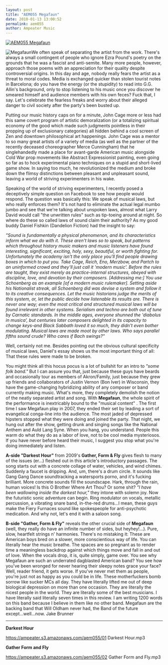 ```yaml
---
layout: post
title: "AEM055 Megafaun"
date: 2010-01-13 13:00:52
permalink: aem055
author: Ampeater Music
---
```

[![AEM055 Megafaun](https://ampeater.s3.amazonaws.com/aem055/Megafaun.jpg)](https://ampeater.s3.amazonaws.com/aem055/Megafaun.jpg)

![](http://ampeatermusic.com/wp-content/uploads/2010/01/Megafaun-300x226.jpg "Megafaun")We often speak of separating the artist from the work. There's always a small contingent of people who ignore Ezra Pound's poetry on the grounds that he was a fascist and anti-semite. Many more people, however, approach those poems with an appreciation for their quality despite controversial origins. In this day and age, nobody really fears the artist as a threat to moral codes. Media is exchanged quicker than stolen tourist notes in Barcelona; do you have the energy (or the stupidity) to read into G.G. Allin's background, only to stop listening to his music once you discover he smeared himself and audience members with his own feces? Fuck that, I say. Let's celebrate the fearless freaks and worry about their alleged danger to civil society after the party's been busted up.

<!-- more -->

Putting our music history caps on for a minute, John Cage more or less had this same covert program of artistic demoralization (or a totalizing spiritual economy of the good which made such judgments pointless in their propping up of exclusionary categories) all hidden behind a cool screen of Zen and downtown philosophical art happenings. John Cage was a mentor to so many great artists of a variety of media (as well as the partner of the recently deceased choreographer Merce Cunningham) that he singlehandedly made a place for avant-garde American music alongside Cold War prop movements like Abstract Expressionist painting, even going so far as to hock experimental piano techniques on a stupid and short-lived game show. In saying too much, he revolutionized the medium and broke down the flimsy distinctions between pleasant and unpleasant sound, leaving a world of striving experimenters in his wake.

Speaking of the world of striving experimenters, I recently posed a deceptively simple question on Facebook to see how people would respond. The question was basically this: We speak of musical laws, but who really enforces them? It's not hard to eliminate the actual legal mumbo jumbo and see that we're talking about unspoken laws, almost what Larry David would call "the unwritten rules" such as tip-toeing around at night. So where do these so called laws of sound claim their authority? As my good buddy Daniel Fishkin (Dandelion Fiction) had the insight to say:

_"Sound is fundamentally a physical phenomenon, and its characteristics inform what we do with it. These aren't laws so to speak, but patterns which throughout history music makers and music listeners have found interesting, significant, exciting, holy, sexy, beautiful, or worth fighting for. Unfortunately the academy isn't the only place you'll find people drawing boxes in which to put you. Take Cage, Reich, Eno, Merzbow, and Partch to an uninformed crowd and they'll just call it 'modern music'. Before the rules are taught, they exist merely as practice-internal structures, obeyed with discipline, love, and devotion by their composers. \[Addressing me:\] You use Schoenberg as an example \[of a modern music rulemaker\]. Setting aside his Nationalist streak, all Schoenberg did was devise a system and follow it to its creative consequences. Let the music historians judge the merits of this system, or, let the public decide how listenable its results are. There is never one way; even the most critical and structured musical laws will be found irrelevant in other systems. Serialism and techno are both out of tune by Carnatic standards. In the middle ages, everyone shunned the 'diabolus in musica', but centuries later composers delighted in its capacity to change keys-and Black Sabbath loved it so much, they didn't even bother modulating. Musical laws are made moot by other laws. Who says parallel fifths sound crude? Who cares if Bach swings?"_

Well, certainly not me. Besides pointing out the obvious cultural specificity of musical laws, Daniel's essay shows us the most important thing of all: That these rules were made to be broken.

You might think all this hocus pocus is a lot of bullshit for an intro to _"some folk band."_ But I can assure you that, just because these guys have beards and occasionally tour as members of Akron/Family, just because they grew up friends and collaborators of Justin Vernon (Bon Iver) in Wisconsin, they have the game-changing hybridizing ability of any composer or band currently making music. What's more, they completely demolish the notion of the neatly separated artist and song. With **Megafaun**, the whole spirit of the performance is inextricably bound to the "musical content" . The first time I saw Megafaun play in 2007, they ended their set by leading a sort of evangelical conga-line into the audience. The most jaded of depressed hipsters stopped what they were doing and joined the party. That night, we hung out after the show, getting drunk and singing songs like the National Anthem and Auld Lang Syne. When you hang, you understand. People this warm do what they do as a labor of love, not to be cool media mysteriosos. If you have never before heard their music, I suggest you stop what you're doing immediately and listen.

**A-side "Darkest Hour"** from 2009's **Gather, Form & Fly** gives flesh to many of the issues (er...) fleshed out in this article's introductory passages. The song starts out with a concrete collage of water, vehicles, and wind chimes. Suddenly a faucet is dripping. And, um, there's a drum circle. It sounds like Gang Gang Dance soundtracking a watersports porno, and it's fucking brilliant. More concrete sounds fill the soundscape. Hark, through the rain, human voices! Is this O Brother Where Art Thou? Or some shit? _"I have been wallowing inside the darkest hour,"_ they intone with solemn joy. Now the futuristic sonic adventure can begin. Ring modulator on vocals, metallic percussion, a vibrating snare band, in-the-red drums...I mean, these guys make the Fiery Furnaces sound like spokespeople for anti-psychotic medication. And why not, let's end it with a saloon song.

**B-side "Gather, Form & Fly"** reveals the other crucial side of **Megafaun** (well, they really do have an infinite number of sides, but heyhey!...). Pure, slow, heartfelt strings n' harmonies. There's no mistaking it: These are American boys bred on a slower, more conscientious way of life. You can literally hear the music breathe. The spaces are so pregnant as to render time a meaningless backdrop against which things move and fall in and out of love. When the vocals drop, it is, quite simply, game over. You see why Megafaun are such an underrated dagblasted American band? You see how you've been wronged for never hearing their sleepy notes grace your face? Well, reader friend, it gets worse. If you've never met them as people, you're just not as happy as you could be in life. These motherfuckers bomb sorrow like sucker MCs all day. They have literally lifted me out of deep biological depression on more than one occasion. They are literally the nicest people in the world. They are literally some of the best musicians. I have literally said literally seven times in this review. I am writing 1200 words on this band because I believe in them like no other band. Megafaun are the backing band that Will Oldham never had, the Band of the future except...well...now. Jake Brunner

---

**Darkest Hour**

https://ampeater.s3.amazonaws.com/aem055/01 Darkest Hour.mp3

**Gather Form and Fly**

https://ampeater.s3.amazonaws.com/aem055/02 Gather Form and Fly.mp3

